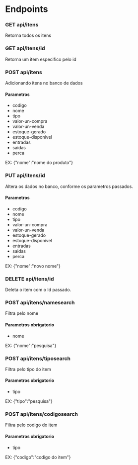 <h1>Endpoints</h1>

<h3><strong>GET</strong> api/itens</h3>
<p>Retorna todos os itens</p>

<h3><strong>GET</strong> api/itens/id</h3>
<p>Retorna um item especifico pelo id</p>

<h3><strong>POST</strong> api/itens</h3>
<p>Adicionando itens no banco de dados</p>
<h4>Parametros</h4>
<ul>
<li>codigo</li>
<li>nome</li>
<li>tipo</li>
<li>valor-un-compra</li>
<li>valor-un-venda</li>
<li>estoque-gerado</li>
<li>estoque-disponivel</li>
<li>entradas</li>
<li>saidas</li>
<li>perca</li>
</ul>
<p>EX: {"nome":"nome do produto"}</p>

<h3><strong>PUT</strong> api/itens/id</h3>
<p>Altera os dados no banco, conforme os parametros passados.</p>
<h4>Parametros</h4>
<ul>
<li>codigo</li>
<li>nome</li>
<li>tipo</li>
<li>valor-un-compra</li>
<li>valor-un-venda</li>
<li>estoque-gerado</li>
<li>estoque-disponivel</li>
<li>entradas</li>
<li>saidas</li>
<li>perca</li>
</ul>
<p>EX: {"nome":"novo nome"}</p>

<h3><strong>DELETE</strong> api/itens/id</h3>
<p>Deleta o item com o Id passado.</p>

<h3><strong>POST</strong> api/itens/namesearch</h3>
<p>Filtra pelo nome</p>
<h4>Parametros obrigatorio</h4>
<ul>
<li>nome</li>
</ul>
<p>EX: {"nome":"pesquisa"}</p>

<h3><strong>POST</strong> api/itens/tiposearch</h3>
<p>Filtra pelo tipo do item</p>
<h4>Parametros obrigatorio</h4>
<ul>
<li>tipo</li>
</ul>
<p>EX: {"tipo":"pesquisa"}</p>

<h3><strong>POST</strong> api/itens/codigosearch</h3>
<p>Filtra pelo codigo do item</p>
<h4>Parametros obrigatorio</h4>
<ul>
<li>tipo</li>
</ul>
<p>EX: {"codigo":"codigo do item"}</p>



